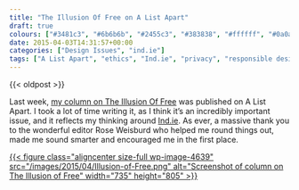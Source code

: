 ```yaml
---
title: "The Illusion Of Free on A List Apart"
draft: true
colours: ["#3481c3", "#6b6b6b", "#2455c3", "#383838", "#ffffff", "#0a0a0a", "#ffffff"]
date: 2015-04-03T14:31:57+00:00
categories: ["Design Issues", "ind.ie"]
tags: ["A List Apart", "ethics", "Ind.ie", "privacy", "responsible design"]
---
```


{{< oldpost >}}

Last week, [my column on The Illusion Of Free](http://alistapart.com/column/the-illusion-of-free) was published on A List Apart. I took a lot of time writing it, as I think it’s an incredibly important issue, and it reflects my thinking around [Ind.ie](https://ind.ie). As ever, a massive thank you to the wonderful editor Rose Weisburd who helped me round things out, made me sound smarter and encouraged me in the first place.

[{{< figure class="aligncenter size-full wp-image-4639" src="/images/2015/04/Illusion-of-Free.png" alt="Screenshot of column on The Illusion of Free" width="735" height="805" >}}](http://alistapart.com/column/the-illusion-of-free)

	